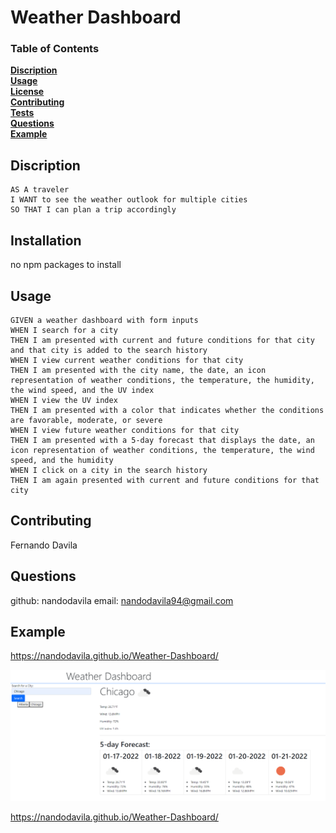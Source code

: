 
  # **Weather Dashboard**

   

  ### Table of Contents
  **[Discription](#discription)**<br>
  **[Usage](#usage)**<br>
  **[License](#license)**<br>
  **[Contributing](#contributing)**<br>
  **[Tests](#tests)**<br>
  **[Questions](#questions)**<br>
  **[Example](#example)**<br>
  

  ## Discription 


    AS A traveler
    I WANT to see the weather outlook for multiple cities
    SO THAT I can plan a trip accordingly


  

  ## Installation
  no npm packages to install

  ## Usage

    GIVEN a weather dashboard with form inputs
    WHEN I search for a city
    THEN I am presented with current and future conditions for that city and that city is added to the search history
    WHEN I view current weather conditions for that city
    THEN I am presented with the city name, the date, an icon representation of weather conditions, the temperature, the humidity, the wind speed, and the UV index
    WHEN I view the UV index
    THEN I am presented with a color that indicates whether the conditions are favorable, moderate, or severe
    WHEN I view future weather conditions for that city
    THEN I am presented with a 5-day forecast that displays the date, an icon representation of weather conditions, the temperature, the wind speed, and the humidity
    WHEN I click on a city in the search history
    THEN I am again presented with current and future conditions for that city

  ## Contributing

  Fernando Davila

  ## Questions
  github: nandodavila
  email: nandodavila94@gmail.com

  ## Example
  https://nandodavila.github.io/Weather-Dashboard/

  ![screenshot](assets/images/WeatherDashboard.PNG)


  


https://nandodavila.github.io/Weather-Dashboard/